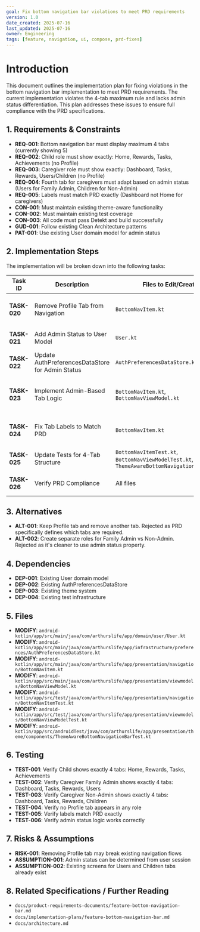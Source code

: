 ```yaml
---
goal: Fix bottom navigation bar violations to meet PRD requirements
version: 1.0
date_created: 2025-07-16
last_updated: 2025-07-16
owner: Engineering
tags: [feature, navigation, ui, compose, prd-fixes]
---
```


# Introduction

This document outlines the implementation plan for fixing violations in the bottom navigation bar implementation to meet PRD requirements. The current implementation violates the 4-tab maximum rule and lacks admin status differentiation. This plan addresses these issues to ensure full compliance with the PRD specifications.

## 1. Requirements & Constraints

- **REQ-001**: Bottom navigation bar must display maximum 4 tabs (currently showing 5)
- **REQ-002**: Child role must show exactly: Home, Rewards, Tasks, Achievements (no Profile)
- **REQ-003**: Caregiver role must show exactly: Dashboard, Tasks, Rewards, Users/Children (no Profile)
- **REQ-004**: Fourth tab for caregivers must adapt based on admin status (Users for Family Admin, Children for Non-Admin)
- **REQ-005**: Labels must match PRD exactly (Dashboard not Home for caregivers)
- **CON-001**: Must maintain existing theme-aware functionality
- **CON-002**: Must maintain existing test coverage
- **CON-003**: All code must pass Detekt and build successfully
- **GUD-001**: Follow existing Clean Architecture patterns
- **PAT-001**: Use existing User domain model for admin status

## 2. Implementation Steps

The implementation will be broken down into the following tasks:

| Task ID | Description | Files to Edit/Create | Details |
|---|---|---|---|
| **TASK-020** | Remove Profile Tab from Navigation | `BottomNavItem.kt` | Remove ChildProfile and CaregiverProfile items to meet 4-tab maximum |
| **TASK-021** | Add Admin Status to User Model | `User.kt` | Add isAdmin boolean property to User domain model |
| **TASK-022** | Update AuthPreferencesDataStore for Admin Status | `AuthPreferencesDataStore.kt` | Add admin status tracking to preferences |
| **TASK-023** | Implement Admin-Based Tab Logic | `BottomNavItem.kt`, `BottomNavViewModel.kt` | Add getItemsForRole with admin parameter, create Users tab |
| **TASK-024** | Fix Tab Labels to Match PRD | `BottomNavItem.kt` | Update CaregiverDashboard label from "Home" to "Dashboard" |
| **TASK-025** | Update Tests for 4-Tab Structure | `BottomNavItemTest.kt`, `BottomNavViewModelTest.kt`, `ThemeAwareBottomNavigationBarTest.kt` | Remove Profile tab references, add admin status tests |
| **TASK-026** | Verify PRD Compliance | All files | Validate all acceptance criteria are met |

## 3. Alternatives

- **ALT-001**: Keep Profile tab and remove another tab. Rejected as PRD specifically defines which tabs are required.
- **ALT-002**: Create separate roles for Family Admin vs Non-Admin. Rejected as it's cleaner to use admin status property.

## 4. Dependencies

- **DEP-001**: Existing User domain model
- **DEP-002**: Existing AuthPreferencesDataStore
- **DEP-003**: Existing theme system
- **DEP-004**: Existing test infrastructure

## 5. Files

- **MODIFY**: `android-kotlin/app/src/main/java/com/arthurslife/app/domain/user/User.kt`
- **MODIFY**: `android-kotlin/app/src/main/java/com/arthurslife/app/infrastructure/preferences/AuthPreferencesDataStore.kt`
- **MODIFY**: `android-kotlin/app/src/main/java/com/arthurslife/app/presentation/navigation/BottomNavItem.kt`
- **MODIFY**: `android-kotlin/app/src/main/java/com/arthurslife/app/presentation/viewmodels/BottomNavViewModel.kt`
- **MODIFY**: `android-kotlin/app/src/test/java/com/arthurslife/app/presentation/navigation/BottomNavItemTest.kt`
- **MODIFY**: `android-kotlin/app/src/test/java/com/arthurslife/app/presentation/viewmodels/BottomNavViewModelTest.kt`
- **MODIFY**: `android-kotlin/app/src/androidTest/java/com/arthurslife/app/presentation/theme/components/ThemeAwareBottomNavigationBarTest.kt`

## 6. Testing

- **TEST-001**: Verify Child shows exactly 4 tabs: Home, Rewards, Tasks, Achievements
- **TEST-002**: Verify Caregiver Family Admin shows exactly 4 tabs: Dashboard, Tasks, Rewards, Users
- **TEST-003**: Verify Caregiver Non-Admin shows exactly 4 tabs: Dashboard, Tasks, Rewards, Children
- **TEST-004**: Verify no Profile tab appears in any role
- **TEST-005**: Verify labels match PRD exactly
- **TEST-006**: Verify admin status logic works correctly

## 7. Risks & Assumptions

- **RISK-001**: Removing Profile tab may break existing navigation flows
- **ASSUMPTION-001**: Admin status can be determined from user session
- **ASSUMPTION-002**: Existing screens for Users and Children tabs already exist

## 8. Related Specifications / Further Reading

- `docs/product-requirements-documents/feature-bottom-navigation-bar.md`
- `docs/implementation-plans/feature-bottom-navigation-bar.md`
- `docs/architecture.md`